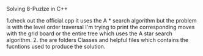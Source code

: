 Solving 8-Puzlze in C++

1.check out the official.cpp it uses the A * search algorithm but the problem is with the level order traversal I'm trying to print the corresponding moves with the grid board or the entire tree which uses the A star search algorithm. 
2. the are folders Classes and helpful files which contains the fucntions used to produce the solution. 
